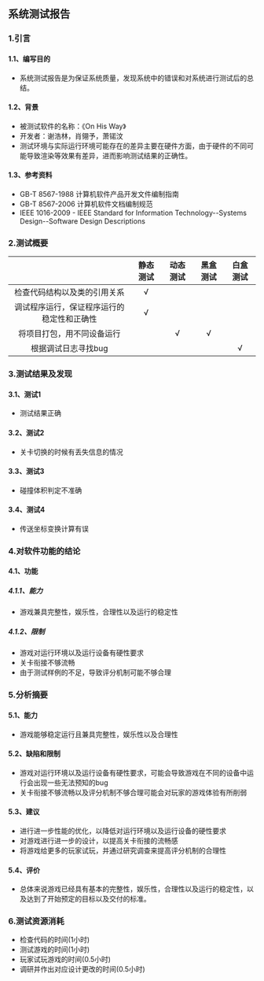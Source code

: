 ## 系统测试报告
### 1.引言
#### 1.1、编写目的
* 系统测试报告是为保证系统质量，发现系统中的错误和对系统进行测试后的总结。
#### 1.2、背景
* 被测试软件的名称：《On His Way》
* 开发者：谢浩林，肖翎予，萧锘汶
* 测试环境与实际运行环境可能存在的差异主要在硬件方面，由于硬件的不同可能导致渲染等效果有差异，进而影响测试结果的正确性。
#### 1.3、参考资料
* GB-T 8567-1988 计算机软件产品开发文件编制指南
* GB-T 8567-2006 计算机软件文档编制规范
* IEEE 1016-2009 - IEEE Standard for Information Technology--Systems Design--Software Design Descriptions
### 2.测试概要
|        |静态测试|动态测试|黑盒测试|白盒测试|
|:----------:|:------:|:------:|:------:|:-------:|
|检查代码结构以及类的引用关系|   √   |     |   |    |
|调试程序运行，保证程序运行的稳定性和正确性|√ |     |   |    |   
|将项目打包，用不同设备运行|          |√   |√ |    |
|根据调试日志寻找bug|                |    |   |√  |
### 3.测试结果及发现
#### 3.1、测试1
* 测试结果正确
#### 3.2、测试2
* 关卡切换的时候有丢失信息的情况
#### 3.3、测试3
* 碰撞体积判定不准确
#### 3.4、测试4
* 传送坐标变换计算有误
### 4.对软件功能的结论
#### 4.1、功能
##### 4.1.1、能力
* 游戏兼具完整性，娱乐性，合理性以及运行的稳定性
##### 4.1.2、限制
* 游戏对运行环境以及运行设备有硬性要求
* 关卡衔接不够流畅
* 由于测试样例的不足，导致评分机制可能不够合理
### 5.分析摘要
#### 5.1、能力
* 游戏能够稳定运行且兼具完整性，娱乐性以及合理性
#### 5.2、缺陷和限制
* 游戏对运行环境以及运行设备有硬性要求，可能会导致游戏在不同的设备中运行会出现一些无法预知的bug
* 关卡衔接不够流畅以及评分机制不够合理可能会对玩家的游戏体验有所削弱
#### 5.3、建议
* 进行进一步性能的优化，以降低对运行环境以及运行设备的硬性要求
* 对游戏进行进一步的设计，以提高关卡衔接的流畅感
* 将游戏给更多的玩家试玩，并通过研究调查来提高评分机制的合理性
#### 5.4、评价
* 总体来说游戏已经具有基本的完整性，娱乐性，合理性以及运行的稳定性，以及达到了开始预定的目标以及交付的标准。
### 6.测试资源消耗
* 检查代码的时间(1小时)
* 测试游戏的时间(1小时)
* 玩家试玩游戏的时间(0.5小时)
* 调研并作出对应设计更改的时间(0.5小时)